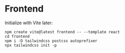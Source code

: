 # Frontend
Initialize with Vite later:
```
npm create vite@latest frontend -- --template react
cd frontend
npm i -D tailwindcss postcss autoprefixer
npx tailwindcss init -p
```
